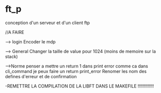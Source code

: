 # ft_p
conception d'un serveur et d'un client ftp


//A FAIRE

--> login
    Encoder le mdp

--> General
    Changer la taille de value pour 1024 (moins de memoire sur la stack)

-->Norme
    penser a mettre un return 1 dans print error comme ca dans cli_command je peux faire un return print_error
    Renomer les nom des defines d'erreur et de confirmation

-REMETTRE LA COMPILATION DE LA LIBFT DANS LE MAKEFILE !!!!!!!!!!!!!